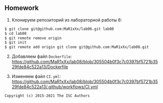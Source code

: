 ## Homework

1. Клонируем репозиторий из лабораторной работы 6:

```sh
$ git clone git@github.com:MaR1xXx/lab06.git lab08
$ cd lab08
$ git remote remove origin
$ git init
$ git remote add origin git clone git@github.com:MaR1xXx/lab08.git
```

2. Добавляем файл `Dockerfile`: https://github.com/MaR1xXx/lab08/blob/305504b0f3c7c0397bf5721b3529fde84c522a13/Dockerfile

3. Изменяем файл `CI.yml`: https://github.com/MaR1xXx/lab08/blob/305504b0f3c7c0397bf5721b3529fde84c522a13/.github/workflows/CI.yml


```
Copyright (c) 2015-2021 The ISC Authors
```
